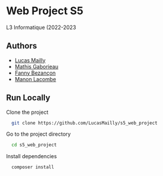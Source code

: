 
# Web Project S5
L3 Informatique (2022-2023



## Authors

- [Lucas Mailly](https://www.github.com/LucasMailly)
- [Mathis Gaborieau](https://github.com/MathisGV)
- [Fanny Bezançon](https://www.github.com/)
- [Manon Lacombe](https://www.github.com/ManonLacombe)


## Run Locally

Clone the project

```bash
  git clone https://github.com/LucasMailly/s5_web_project
```

Go to the project directory

```bash
  cd s5_web_project
```

Install dependencies

```bash
  composer install
```
